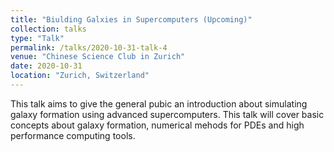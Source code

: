 ```yaml
---
title: "Biulding Galxies in Supercomputers (Upcoming)"
collection: talks
type: "Talk"
permalink: /talks/2020-10-31-talk-4
venue: "Chinese Science Club in Zurich"
date: 2020-10-31
location: "Zurich, Switzerland"
---
```


This talk aims to give the general pubic an introduction about simulating galaxy formation using advanced supercomputers. This talk will cover basic concepts about galaxy formation, numerical mehods for PDEs and high performance computing tools. 
